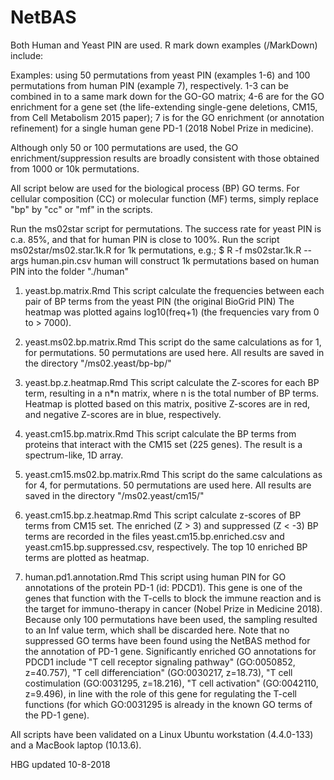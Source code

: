 # NetBAS
Both Human and Yeast PIN are used.
R mark down examples (/MarkDown) include:

Examples: using 50 permutations from yeast PIN (examples 1-6) and 100 permutations from human PIN (example 7), respectively.
1-3 can be combined in to a same mark down for the GO-GO matrix; 4-6 are for the GO enrichment for a gene set (the life-extending single-gene deletions, CM15, from Cell Metabolism 2015 paper); 7 is for the GO enrichment (or annotation refinement) for a single human gene PD-1 (2018 Nobel Prize in medicine).

Although only 50 or 100 permutations are used, the GO enrichment/suppression results are broadly consistent with those obtained from 1000 or 10k permutations.

All script below are used for the biological process (BP) GO terms. For cellular composition (CC) or molecular function (MF) terms, simply replace "bp" by "cc" or "mf" in the scripts.

Run the ms02star script for permutations. The success rate for yeast PIN is c.a. 85%, and that for human PIN is close to 100%.
Run the script ms02star/ms02.star.1k.R for 1k permutations, e.g.;
$ R -f ms02star.1k.R --args human.pin.csv human
will construct 1k permutations based on human PIN into the folder "./human"
  
1. yeast.bp.matrix.Rmd
This script calculate the frequencies between each pair of BP terms from the yeast PIN (the original BioGrid PIN)
The heatmap was plotted agains log10(freq+1) (the frequencies vary from 0 to > 7000).

2. yeast.ms02.bp.matrix.Rmd
This script do the same calculations as for 1, for permutations. 50 permutations are used here.
All results are saved in the directory "/ms02.yeast/bp-bp/"

3. yeast.bp.z.heatmap.Rmd
This script calculate the Z-scores for each BP term, resulting in a n*n matrix, where n is the total number of BP terms.
Heatmap is plotted based on this matrix, positive Z-scores are in red, and negative Z-scores are in blue, respectively.

4. yeast.cm15.bp.matrix.Rmd
This script calculate the BP terms from proteins that interact with the CM15 set (225 genes).
The result is a spectrum-like, 1D array.

5. yeast.cm15.ms02.bp.matrix.Rmd
This script do the same calculations as for 4, for permutations. 50 permutations are used here.
All results are saved in the directory "/ms02.yeast/cm15/"

6. yeast.cm15.bp.z.heatmap.Rmd
This script calculate z-scores of BP terms from CM15 set.
The enriched (Z > 3) and suppressed (Z < -3) BP terms are recorded in the files yeast.cm15.bp.enriched.csv and yeast.cm15.bp.suppressed.csv, respectively.
The top 10 enriched BP terms are plotted as heatmap.

7. human.pd1.annotation.Rmd
This script using human PIN for GO annotations of the protein PD-1 (id: PDCD1). This gene is one of the genes that function with the T-cells to block the immune reaction and is the target for immuno-therapy in cancer (Nobel Prize in Medicine 2018). 
Because only 100 permutations have been used, the sampling resulted to an Inf value term, which shall be discarded here.
Note that no suppressed GO terms have been found using the NetBAS method for the annotation of PD-1 gene.
Significantly enriched GO annotations for PDCD1 include "T cell receptor signaling pathway" (GO:0050852, z=40.757), "T cell differenciation" (GO:0030217, z=18.73), "T cell costimulation (GO:0031295, z=18.216), "T cell activation" (GO:0042110, z=9.496), in line with the role of this gene for regulating the T-cell functions (for which GO:0031295 is already in the known GO terms of the PD-1 gene).

All scripts have been validated on a Linux Ubuntu workstation (4.4.0-133) and a MacBook laptop (10.13.6).

HBG updated 10-8-2018
